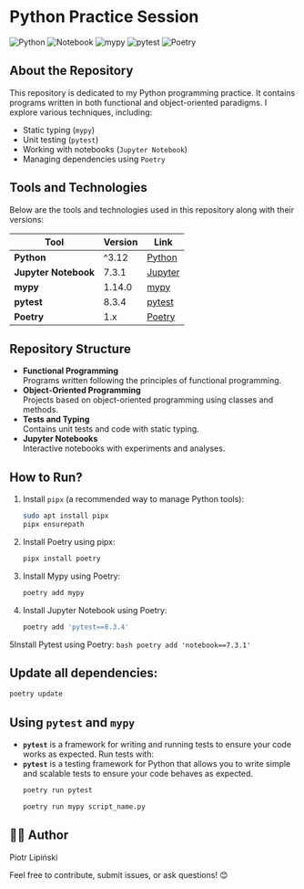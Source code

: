 # Python Practice Session

![Python](https://img.shields.io/badge/Python-3.12-blue?logo=python&logoColor=white)
![Notebook](https://img.shields.io/badge/Notebook-7.3.1-orange?logo=jupyter&logoColor=white)
![mypy](https://img.shields.io/badge/mypy-1.14.0-blueviolet?logo=mypy&logoColor=white)
![pytest](https://img.shields.io/badge/pytest-8.3.4-yellow?logo=pytest&logoColor=white)
![Poetry](https://img.shields.io/badge/Poetry-1.x-65C2CB?logo=poetry&logoColor=white)

## About the Repository

This repository is dedicated to my Python programming practice. It contains programs written in both functional and object-oriented paradigms. I explore various techniques, including:  

- Static typing (`mypy`)  
- Unit testing (`pytest`)  
- Working with notebooks (`Jupyter Notebook`)  
- Managing dependencies using `Poetry`  

## Tools and Technologies

Below are the tools and technologies used in this repository along with their versions:  

| Tool               | Version | Link                                  |
|--------------------|---------|---------------------------------------|
| **Python**         | ^3.12   | [Python](https://www.python.org/)     |
| **Jupyter Notebook** | 7.3.1 | [Jupyter](https://jupyter.org/)       |
| **mypy**           | 1.14.0  | [mypy](https://mypy-lang.org/)        |
| **pytest**         | 8.3.4   | [pytest](https://pytest.org/)         |
| **Poetry**         | 1.x     | [Poetry](https://python-poetry.org/)  |

## Repository Structure

- **Functional Programming**  
  Programs written following the principles of functional programming.  
- **Object-Oriented Programming**  
  Projects based on object-oriented programming using classes and methods.  
- **Tests and Typing**  
  Contains unit tests and code with static typing.  
- **Jupyter Notebooks**  
  Interactive notebooks with experiments and analyses.  

## How to Run?

1. Install `pipx` (a recommended way to manage Python tools):  
   ```bash
   sudo apt install pipx
   pipx ensurepath

2. Install Poetry using pipx:
    ```bash
    pipx install poetry
    ```

3. Install Mypy using Poetry:
    ```bash
    poetry add mypy
    ```

4. Install Jupyter Notebook using Poetry:
    ```bash
    poetry add 'pytest==8.3.4'
    ```
5Install Pytest using Poetry:
    ```bash
    poetry add 'notebook==7.3.1'
    ```   

## Update all dependencies:
```bash
poetry update
```

## Using `pytest` and `mypy`

- **`pytest`** is a framework for writing and running tests to ensure your code works as expected. Run tests with:
- **`pytest`** is a testing framework for Python that allows you to write simple and scalable tests to ensure your code behaves as expected.
  ```bash
  poetry run pytest
  ```
  ```bash
  poetry run mypy script_name.py
  ```


## 🧑‍💻 Author

Piotr Lipiński

Feel free to contribute, submit issues, or ask questions! 😊

